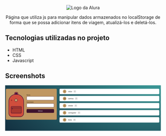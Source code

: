 <p align="center"> <img src="https://github.com/MonicaHillman/aluraplay-requisicoes/blob/main/img/logo.png" alt="Logo da Alura"> </p>
<p align="center">Página que utiliza js para manipular dados armazenados no localStorage de forma que se possa adicionar itens de viagem, atualizá-los e deletá-los.</p>

## Tecnologias utilizadas no projeto
* HTML
* CSS
* Javascript

## Screenshots
![Screenshot da tela do formulário do AluraBooks](https://github.com/rafaelorvalle/MochilaDeViagem/blob/main/Mochila%20de%20Viagem/screenshots/Captura%20de%20tela%202023-05-26%20190628.png)

